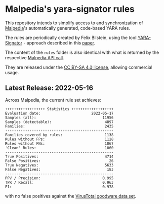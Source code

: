 # Malpedia's yara-signator rules

This repository intends to simplify access to and synchronization of [Malpedia](https://malpedia.caad.fkie.fraunhofer.de/)'s automatically generated, code-based YARA rules.

The rules are periodically created by Felix Bilstein, using the tool [YARA-Signator](https://github.com/fxb-cocacoding/yara-signator) - approach described in this [paper](https://journal.cecyf.fr/ojs/index.php/cybin/article/view/24).

The content of the `rules` folder is also identical with what is returned by the respective [Malpedia API call](https://malpedia.caad.fkie.fraunhofer.de/api/get/yara/auto/zip).

They are released under the [CC BY-SA 4.0 license](https://creativecommons.org/licenses/by-sa/4.0/), allowing commercial usage.

## Latest Release: 2022-05-16

Across Malpedia, the current rule set achieves:
```
++++++++++++++++++ Statistics +++++++++++++++++++
Evaluation date:                       2022-05-17
Samples (all):                              11956
Samples (detectable):                        4897
Families:                                    2435
-------------------------------------------------
Families covered by rules:                   1138
Rules without FPs:                           1128
Rules without FNs:                           1067
'Clean' Rules:                               1060
-------------------------------------------------
True Positives:                              4714
False Positives:                               26
True Negatives:                              5633
False Negatives:                              183
-------------------------------------------------
PPV / Precision:                            0.995
TPR / Recall:                               0.963
F1:                                         0.978
```

with no false positives against the [VirusTotal goodware data set](https://blog.virustotal.com/2019/10/test-your-yara-rules-against-goodware.html).

